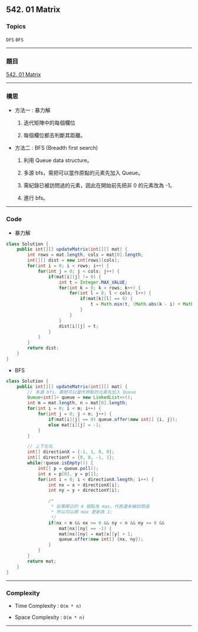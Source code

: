 ## 542. 01 Matrix

### Topics

`DFS` `BFS`

---

### 題目

[542. 01 Matrix]([Loading...](https://leetcode.com/problems/01-matrix/))

---

### 構思

- 方法一 : 暴力解
  
  1. 迭代矩陣中的每個欄位
  
  2. 每個欄位都去判斷其距離。

- 方法二 : BFS (Breadth first search)
  
  1. 利用 Queue data structure。
  
  2. 多源 bfs，需把可以當作原點的元素先加入 Queue。
  
  3. 需紀錄已被訪問過的元素，因此在開始前先把非 0 的元素改為 -1。
  
  4. 進行 bfs。

---

### Code

- 暴力解

```java
class Solution {
    public int[][] updateMatrix(int[][] mat) {
        int rows = mat.length, cols = mat[0].length;
        int[][] dist = new int[rows][cols];
        for(int i = 0; i < rows; i++) {
            for(int j = 0; j < cols; j++) {
                if(mat[i][j] != 0) {
                    int t = Integer.MAX_VALUE;
                    for(int k = 0; k < rows; k++) {
                        for(int l = 0; l < cols; l++) {
                            if(mat[k][l] == 0) {
                                t = Math.min(t, (Math.abs(k - i) + Math.abs(l - j)));
                            }
                        }
                    }
                    dist[i][j] = t;
                }
            }
        }
        return dist;
    }
}
```

- BFS

```java
class Solution {
    public int[][] updateMatrix(int[][] mat) {
        // 多源 bfs，需把可以當作原點的元素先加入 Queue
        Queue<int[]> queue = new LinkedList<>();
        int m = mat.length, n = mat[0].length;
        for(int i = 0; i < m; i++) {
            for(int j = 0; j < n; j++) {
                if(mat[i][j] == 0) queue.offer(new int[] {i, j});
                else mat[i][j] = -1; 
            }
        }

        // 上下左右
        int[] directionX = {-1, 1, 0, 0};
        int[] directionY = {0, 0, -1, 1};
        while(!queue.isEmpty()) {
            int[] p = queue.poll();
            int x = p[0], y = p[1];
            for(int i = 0; i < directionX.length; i++) {
                int nx = x + directionX[i];
                int ny = y + directionY[i];

                /* 
                 * 如果鄰近的 4 個點為 max，代表還未被訪問過
                 * 所以可以將 max 更新為 1;
                 */
                if(nx < m && nx >= 0 && ny < n && ny >= 0 &&
                    mat[nx][ny] == -1) {
                    mat[nx][ny] = mat[x][y] + 1;
                    queue.offer(new int[] {nx, ny});
                }
            }
        }
        return mat;
    }
}
```

---

### Complexity

- Time Complexity : `O(m * n)`

- Space Complexity : `O(m * n)`

---
